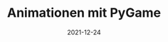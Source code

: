 ---
title:  Animationen mit PyGame
des: In diesem Artikel erläutere ich, wie mit PyGame Spritesheets gelesen werden und als Animation abgespielt werden können.
date: 2021-12-24
imagepath: articlesheads/firstpost.jpg
id: Hausaufgabe
topic: Hausaufgabe 01
---